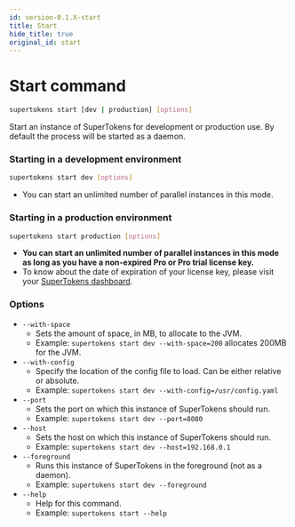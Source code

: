 ```yaml
---
id: version-0.1.X-start
title: Start
hide_title: true
original_id: start
---
```


# Start command

```bash
supertokens start [dev | production] [options]
```
Start an instance of SuperTokens for development or production use. By default the process will be started as a daemon.

### Starting in a development environment
```bash
supertokens start dev [options]
```
- You can start an unlimited number of parallel instances in this mode.

### Starting in a production environment
```bash
supertokens start production [options]
```
- <b><font class="proFeatureText">You can start an unlimited number of parallel instances in this mode as long as you have a non-expired Pro or Pro trial license key.</font></b>
- To know about the date of expiration of your license key, please visit your [SuperTokens dashboard](/dashboard-saas).

### Options
- ```--with-space```
    - Sets the amount of space, in MB, to allocate to the JVM.
    - Example: ```supertokens start dev --with-space=200``` allocates 200MB for the JVM.
- ```--with-config```
    - Specify the location of the config file to load. Can be either relative or absolute.
    - Example: ```supertokens start dev --with-config=/usr/config.yaml```
- ```--port```
    - Sets the port on which this instance of SuperTokens should run.
    - Example: ```supertokens start dev --port=8080```
- ```--host```
    - Sets the host on which this instance of SuperTokens should run.
    - Example: ```supertokens start dev --host=192.168.0.1```
- ```--foreground```
    - Runs this instance of SuperTokens in the foreground (not as a daemon).
    - Example: ```supertokens start dev --foreground```
- ```--help```
    - Help for this command.
    - Example: ```supertokens start --help```